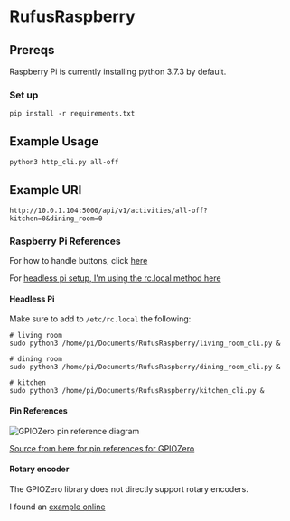 # RufusRaspberry

## Prereqs

Raspberry Pi is currently installing python 3.7.3 by default.

### Set up

```
pip install -r requirements.txt
```

## Example Usage

```
python3 http_cli.py all-off

```

## Example URI

```
http://10.0.1.104:5000/api/v1/activities/all-off?kitchen=0&dining_room=0
```

### Raspberry Pi References

For how to handle buttons, click [here](https://gpiozero.readthedocs.io/en/stable/recipes.html#button)

For [headless pi setup, I'm using the rc.local method here](https://www.dexterindustries.com/howto/run-a-program-on-your-raspberry-pi-at-startup/)

#### Headless Pi

Make sure to add to `/etc/rc.local` the following:

```
# living room
sudo python3 /home/pi/Documents/RufusRaspberry/living_room_cli.py &

# dining room
sudo python3 /home/pi/Documents/RufusRaspberry/dining_room_cli.py &

# kitchen
sudo python3 /home/pi/Documents/RufusRaspberry/kitchen_cli.py &
```

#### Pin References

![GPIOZero pin reference diagram](https://gpiozero.readthedocs.io/en/stable/_images/pin_layout.svg)

[Source from here for pin references for GPIOZero](https://gpiozero.readthedocs.io/en/stable/recipes.html#pin-numbering)

#### Rotary encoder

The GPIOZero library does not directly support rotary encoders.

I found an [example online](https://www.raspberrypi.org/forums/viewtopic.php?t=198815)
